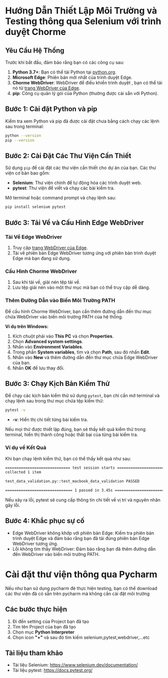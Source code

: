 # Hướng Dẫn Thiết Lập Môi Trường và Testing thông qua  Selenium với trình duyệt Chorme

## Yêu Cầu Hệ Thống

Trước khi bắt đầu, đảm bảo rằng bạn có các công cụ sau:
1. **Python 3.7+**: Bạn có thể tải Python tại [python.org](https://www.python.org/downloads/).
2. **Microsoft Edge**: Phiên bản mới nhất của trình duyệt Edge.
3. **Chorme WebDriver**: WebDriver để điều khiển trình duyệt , bạn có thể tải nó từ [trang WebDriver của Edge](https://developer.microsoft.com/en-us/microsoft-edge/tools/webdriver/).
4. **pip**: Công cụ quản lý gói của Python (thường được cài sẵn với Python).

## Bước 1: Cài đặt Python và pip

Kiểm tra xem Python và pip đã được cài đặt chưa bằng cách chạy các lệnh sau trong terminal:

```bash
python --version
pip --version
```
## Bước 2: Cài Đặt Các Thư Viện Cần Thiết

Sử dụng `pip` để cài đặt các thư viện cần thiết cho dự án của bạn. Các thư viện cơ bản bao gồm:

- **Selenium**: Thư viện chính để tự động hóa các trình duyệt web.
- **pytest**: Thư viện để viết và chạy các bài kiểm tra.

Mở terminal hoặc command prompt và chạy lệnh sau:

```bash
pip install selenium pytest
```
## Bước 3: Tải Về và Cấu Hình Edge WebDriver

### Tải Về Edge WebDriver

1. Truy cập [trang WebDriver của Edge](https://developer.microsoft.com/en-us/microsoft-edge/tools/webdriver/).
2. Tải về phiên bản Edge WebDriver tương ứng với phiên bản trình duyệt Edge mà bạn đang sử dụng.

### Cấu Hình Chorme WebDriver

1. Sau khi tải về, giải nén tệp tải về.
2. Lưu tệp giải nén vào một thư mục mà bạn có thể truy cập dễ dàng.

### Thêm Đường Dẫn vào Biến Môi Trường PATH

Để cấu hình Chorme WebDriver, bạn cần thêm đường dẫn đến thư mục chứa WebDriver vào biến môi trường PATH của hệ thống. 

**Ví dụ trên Windows:**

1. Kích chuột phải vào **This PC** và chọn **Properties**.
2. Chọn **Advanced system settings**.
3. Nhấn vào **Environment Variables**.
4. Trong phần **System variables**, tìm và chọn **Path**, sau đó nhấn **Edit**.
5. Nhấn vào **New** và thêm đường dẫn đến thư mục chứa Edge WebDriver của bạn.
6. Nhấn **OK** để lưu thay đổi.

## Bước 3: Chạy Kịch Bản Kiểm Thử

Để chạy các kịch bản kiểm thử sử dụng `pytest`, bạn chỉ cần mở terminal và chạy lệnh sau trong thư mục chứa tệp kiểm thử:

```bash
pytest -v
```
- **-v**: Hiển thị chi tiết từng bài kiểm tra.

Nếu mọi thứ được thiết lập đúng, bạn sẽ thấy kết quả kiểm thử trong terminal, hiển thị thành công hoặc thất bại của từng bài kiểm tra.

### Ví dụ về Kết Quả

Khi bạn chạy lệnh kiểm thử, bạn có thể thấy kết quả như sau:

```bash
============================= test session starts ==============================
collected 1 item                                                               

test_data_validation.py::test_macbook_data_validation PASSED              [100%]

============================== 1 passed in 3.45s ===============================
```
Nếu xảy ra lỗi, pytest sẽ cung cấp thông tin chi tiết về vị trí và nguyên nhân gây lỗi.
## Bước 4: Khắc phục sự cố

- Edge WebDriver không khớp với phiên bản Edge: Kiểm tra phiên bản trình duyệt Edge và đảm bảo rằng bạn đã tải đúng phiên bản Edge WebDriver tương ứng.
- Lỗi không tìm thấy WebDriver: Đảm bảo rằng bạn đã thêm đường dẫn đến WebDriver vào biến môi trường PATH.
# Cài đặt thư viện thông qua Pycharm 
Nếu như bạn sử dụng pycharm đẻ thực hiện testing, bạn có thể download các thư viện đã có sẵn trên pycharm mà không cần cài đặt môi trường 
## Các bước thực hiện 
1.  Đi đến setting của Project bạn đã tạo
2.  Tìm tên Project của bạn đã tạo 
3.  Chọn mục **Python Interpreter** 
4.  Chọn icon **"+"** và sau đó tìm kiếm selenium,pytest,webdriver,...etc
  
## Tài liệu tham khảo

- Tài liệu Selenium: https://www.selenium.dev/documentation/
- Tài liệu pytest: https://docs.pytest.org/
